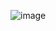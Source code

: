 ![image](https://github.com/SergheiKors/Docker/assets/147986468/2cd2553e-ba03-4a2d-bb72-9f8de97d72da)
